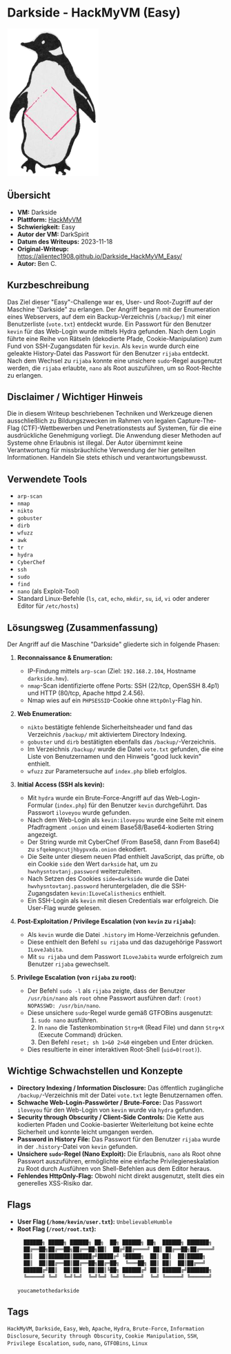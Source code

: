 # Darkside - HackMyVM (Easy)

![Darkside.png](Darkside.png)

## Übersicht

*   **VM:** Darkside
*   **Plattform:** [HackMyVM](https://hackmyvm.eu/machines/machine.php?vm=Darkside)
*   **Schwierigkeit:** Easy
*   **Autor der VM:** DarkSpirit
*   **Datum des Writeups:** 2023-11-18
*   **Original-Writeup:** https://alientec1908.github.io/Darkside_HackMyVM_Easy/
*   **Autor:** Ben C.

## Kurzbeschreibung

Das Ziel dieser "Easy"-Challenge war es, User- und Root-Zugriff auf der Maschine "Darkside" zu erlangen. Der Angriff begann mit der Enumeration eines Webservers, auf dem ein Backup-Verzeichnis (`/backup/`) mit einer Benutzerliste (`vote.txt`) entdeckt wurde. Ein Passwort für den Benutzer `kevin` für das Web-Login wurde mittels Hydra gefunden. Nach dem Login führte eine Reihe von Rätseln (dekodierte Pfade, Cookie-Manipulation) zum Fund von SSH-Zugangsdaten für `kevin`. Als `kevin` wurde durch eine geleakte History-Datei das Passwort für den Benutzer `rijaba` entdeckt. Nach dem Wechsel zu `rijaba` konnte eine unsichere `sudo`-Regel ausgenutzt werden, die `rijaba` erlaubte, `nano` als Root auszuführen, um so Root-Rechte zu erlangen.

## Disclaimer / Wichtiger Hinweis

Die in diesem Writeup beschriebenen Techniken und Werkzeuge dienen ausschließlich zu Bildungszwecken im Rahmen von legalen Capture-The-Flag (CTF)-Wettbewerben und Penetrationstests auf Systemen, für die eine ausdrückliche Genehmigung vorliegt. Die Anwendung dieser Methoden auf Systeme ohne Erlaubnis ist illegal. Der Autor übernimmt keine Verantwortung für missbräuchliche Verwendung der hier geteilten Informationen. Handeln Sie stets ethisch und verantwortungsbewusst.

## Verwendete Tools

*   `arp-scan`
*   `nmap`
*   `nikto`
*   `gobuster`
*   `dirb`
*   `wfuzz`
*   `awk`
*   `tr`
*   `hydra`
*   `CyberChef`
*   `ssh`
*   `sudo`
*   `find`
*   `nano` (als Exploit-Tool)
*   Standard Linux-Befehle (`ls`, `cat`, `echo`, `mkdir`, `su`, `id`, `vi` oder anderer Editor für `/etc/hosts`)

## Lösungsweg (Zusammenfassung)

Der Angriff auf die Maschine "Darkside" gliederte sich in folgende Phasen:

1.  **Reconnaissance & Enumeration:**
    *   IP-Findung mittels `arp-scan` (Ziel: `192.168.2.104`, Hostname `darkside.hmv`).
    *   `nmap`-Scan identifizierte offene Ports: SSH (22/tcp, OpenSSH 8.4p1) und HTTP (80/tcp, Apache httpd 2.4.56).
    *   Nmap wies auf ein `PHPSESSID`-Cookie ohne `HttpOnly`-Flag hin.

2.  **Web Enumeration:**
    *   `nikto` bestätigte fehlende Sicherheitsheader und fand das Verzeichnis `/backup/` mit aktiviertem Directory Indexing.
    *   `gobuster` und `dirb` bestätigten ebenfalls das `/backup/`-Verzeichnis.
    *   Im Verzeichnis `/backup/` wurde die Datei `vote.txt` gefunden, die eine Liste von Benutzernamen und den Hinweis "good luck kevin" enthielt.
    *   `wfuzz` zur Parametersuche auf `index.php` blieb erfolglos.

3.  **Initial Access (SSH als kevin):**
    *   Mit `hydra` wurde ein Brute-Force-Angriff auf das Web-Login-Formular (`index.php`) für den Benutzer `kevin` durchgeführt. Das Passwort `iloveyou` wurde gefunden.
    *   Nach dem Web-Login als `kevin:iloveyou` wurde eine Seite mit einem Pfadfragment `.onion` und einem Base58/Base64-kodierten String angezeigt.
    *   Der String wurde mit CyberChef (From Base58, dann From Base64) zu `sfqekmgncutjhbypvxda.onion` dekodiert.
    *   Die Seite unter diesem neuen Pfad enthielt JavaScript, das prüfte, ob ein Cookie `side` den Wert `darkside` hat, um zu `hwvhysntovtanj.password` weiterzuleiten.
    *   Nach Setzen des Cookies `side=darkside` wurde die Datei `hwvhysntovtanj.password` heruntergeladen, die die SSH-Zugangsdaten `kevin:ILoveCalisthenics` enthielt.
    *   Ein SSH-Login als `kevin` mit diesen Credentials war erfolgreich. Die User-Flag wurde gelesen.

4.  **Post-Exploitation / Privilege Escalation (von `kevin` zu `rijaba`):**
    *   Als `kevin` wurde die Datei `.history` im Home-Verzeichnis gefunden.
    *   Diese enthielt den Befehl `su rijaba` und das dazugehörige Passwort `ILoveJabita`.
    *   Mit `su rijaba` und dem Passwort `ILoveJabita` wurde erfolgreich zum Benutzer `rijaba` gewechselt.

5.  **Privilege Escalation (von `rijaba` zu root):**
    *   Der Befehl `sudo -l` als `rijaba` zeigte, dass der Benutzer `/usr/bin/nano` als `root` ohne Passwort ausführen darf: `(root) NOPASSWD: /usr/bin/nano`.
    *   Diese unsichere `sudo`-Regel wurde gemäß GTFOBins ausgenutzt:
        1.  `sudo nano` ausführen.
        2.  In `nano` die Tastenkombination `Strg+R` (Read File) und dann `Strg+X` (Execute Command) drücken.
        3.  Den Befehl `reset; sh 1>&0 2>&0` eingeben und Enter drücken.
    *   Dies resultierte in einer interaktiven Root-Shell (`uid=0(root)`).

## Wichtige Schwachstellen und Konzepte

*   **Directory Indexing / Information Disclosure:** Das öffentlich zugängliche `/backup/`-Verzeichnis mit der Datei `vote.txt` legte Benutzernamen offen.
*   **Schwache Web-Login-Passwörter / Brute-Force:** Das Passwort `iloveyou` für den Web-Login von `kevin` wurde via `hydra` gefunden.
*   **Security through Obscurity / Client-Side Controls:** Die Kette aus kodierten Pfaden und Cookie-basierter Weiterleitung bot keine echte Sicherheit und konnte leicht umgangen werden.
*   **Password in History File:** Das Passwort für den Benutzer `rijaba` wurde in der `.history`-Datei von `kevin` gefunden.
*   **Unsichere `sudo`-Regel (Nano Exploit):** Die Erlaubnis, `nano` als Root ohne Passwort auszuführen, ermöglichte eine einfache Privilegieneskalation zu Root durch Ausführen von Shell-Befehlen aus dem Editor heraus.
*   **Fehlendes HttpOnly-Flag:** Obwohl nicht direkt ausgenutzt, stellt dies ein generelles XSS-Risiko dar.

## Flags

*   **User Flag (`/home/kevin/user.txt`):** `UnbelievableHumble`
*   **Root Flag (`/root/root.txt`):**
    ```
      ██████╗ █████╗ ██████╗ ██╗  ██╗ ██████╗ ██╗  ██████╗ ███████╗
      ██╔══██╗██╔══██╗██╔══██╗██║  ██╔╝██╔════╝ ██║ ██╔══██╗██╔════╝
      ██║  ██║███████║██████╔╝█████╔╝ ╚█████╗  ██║ ██║  ██║█████╗
      ██║  ██║██╔══██║██╔══██╗██╔═██╗  ╚═══██╗ ██║ ██║  ██║██╔══╝
      ██████╔╝██║  ██║██║  ██║██║╚██╗ ██████╔╝ ██║ ██████╔╝███████╗
      ╚═════╝ ╚═╝  ╚═╝╚═╝  ╚═╝╚═╝ ╚═╝ ╚═════╝  ╚═╝ ╚═════╝ ╚══════╝

    youcametothedarkside
    ```

## Tags

`HackMyVM`, `Darkside`, `Easy`, `Web`, `Apache`, `Hydra`, `Brute-Force`, `Information Disclosure`, `Security through Obscurity`, `Cookie Manipulation`, `SSH`, `Privilege Escalation`, `sudo`, `nano`, `GTFOBins`, `Linux`
